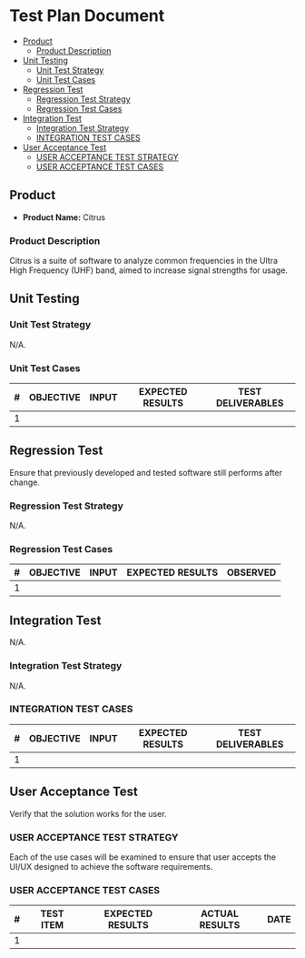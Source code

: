 # Test Plan Document <!-- omit in toc -->

- [Product](#product)
  - [Product Description](#product-description)
- [Unit Testing](#unit-testing)
  - [Unit Test Strategy](#unit-test-strategy)
  - [Unit Test Cases](#unit-test-cases)
- [Regression Test](#regression-test)
  - [Regression Test Strategy](#regression-test-strategy)
  - [Regression Test Cases](#regression-test-cases)
- [Integration Test](#integration-test)
  - [Integration Test Strategy](#integration-test-strategy)
  - [INTEGRATION TEST CASES](#integration-test-cases)
- [User Acceptance Test](#user-acceptance-test)
  - [USER ACCEPTANCE TEST STRATEGY](#user-acceptance-test-strategy)
  - [USER ACCEPTANCE TEST CASES](#user-acceptance-test-cases)

## Product

- **Product Name:** Citrus

### Product Description

Citrus is a suite of software to analyze common frequencies in the Ultra High Frequency (UHF) band, aimed to increase signal strengths for usage.

## Unit Testing

### Unit Test Strategy

N/A.

### Unit Test Cases

| \#  | OBJECTIVE | INPUT | EXPECTED RESULTS | TEST DELIVERABLES |
| --- | --------- | ----- | ---------------- | ----------------- |
| 1   |           |       |                  |                   |

## Regression Test

Ensure that previously developed and tested software still performs after change.

### Regression Test Strategy

N/A.

### Regression Test Cases

| #   | OBJECTIVE | INPUT | EXPECTED RESULTS | OBSERVED |
| --- | --------- | ----- | ---------------- | -------- |
| 1   |           |       |                  |          |

## Integration Test

N/A.

### Integration Test Strategy

N/A.

### INTEGRATION TEST CASES

| #   | OBJECTIVE | INPUT | EXPECTED RESULTS | TEST DELIVERABLES |
| --- | --------- | ----- | ---------------- | ----------------- |
| 1   |           |       |                  |                   |

## User Acceptance Test

Verify that the solution works for the user.

### USER ACCEPTANCE TEST STRATEGY

Each of the use cases will be examined to ensure that user accepts the UI/UX designed to achieve the software requirements.

### USER ACCEPTANCE TEST CASES

| #   | TEST ITEM | EXPECTED RESULTS | ACTUAL RESULTS | DATE |
| --- | --------- | ---------------- | -------------- | ---- |
| 1   |           |                  |                |      |
